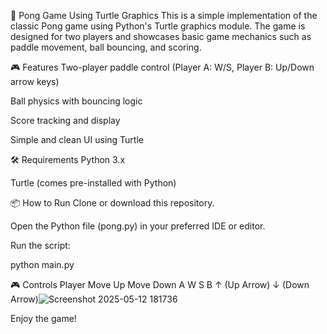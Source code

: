 🏓 Pong Game Using Turtle Graphics
This is a simple implementation of the classic Pong game using Python's Turtle graphics module. The game is designed for two players and showcases basic game mechanics such as paddle movement, ball bouncing, and scoring.

🎮 Features
Two-player paddle control (Player A: W/S, Player B: Up/Down arrow keys)

Ball physics with bouncing logic

Score tracking and display

Simple and clean UI using Turtle

🛠️ Requirements
Python 3.x

Turtle (comes pre-installed with Python)

📦 How to Run
Clone or download this repository.

Open the Python file (pong.py) in your preferred IDE or editor.

Run the script:

python main.py

🎮 Controls
Player	Move Up	Move Down
A	        W	      S
B	  ↑ (Up Arrow)	↓ (Down Arrow)![Screenshot 2025-05-12 181736](https://github.com/user-attachments/assets/07df1ada-35b4-44ed-98b9-7880be7ec487)


Enjoy the game!
